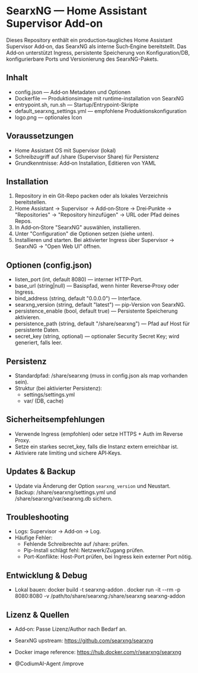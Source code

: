 # SearxNG — Home Assistant Supervisor Add-on

Dieses Repository enthält ein production‑taugliches Home Assistant Supervisor Add‑on, das SearxNG als interne Such‑Engine bereitstellt. Das Add‑on unterstützt Ingress, persistente Speicherung von Konfiguration/DB, konfigurierbare Ports und Versionierung des SearxNG-Pakets.

## Inhalt
- config.json — Add‑on Metadaten und Optionen
- Dockerfile — Produktionsimage mit runtime-installation von SearxNG
- entrypoint.sh, run.sh — Startup/Entrypoint-Skripte
- default_searxng_settings.yml — empfohlene Produktionskonfiguration
- logo.png — optionales Icon

## Voraussetzungen
- Home Assistant OS mit Supervisor (lokal)
- Schreibzugriff auf /share (Supervisor Share) für Persistenz
- Grundkenntnisse: Add‑on Installation, Editieren von YAML

## Installation
1. Repository in ein Git-Repo packen oder als lokales Verzeichnis bereitstellen.
2. Home Assistant → Supervisor → Add‑on‑Store → Drei‑Punkte → "Repositories" → "Repository hinzufügen" → URL oder Pfad deines Repos.
3. In Add‑on‑Store "SearxNG" auswählen, installieren.
4. Unter "Configuration" die Optionen setzen (siehe unten).
5. Installieren und starten. Bei aktivierter Ingress über Supervisor → SearxNG → "Open Web UI" öffnen.

## Optionen (config.json)
- listen_port (int, default 8080) — interner HTTP-Port.
- base_url (string|null) — Basispfad, wenn hinter Reverse‑Proxy oder Ingress.
- bind_address (string, default "0.0.0.0") — Interface.
- searxng_version (string, default "latest") — pip-Version von SearxNG.
- persistence_enable (bool, default true) — Persistente Speicherung aktivieren.
- persistence_path (string, default "/share/searxng") — Pfad auf Host für persistente Daten.
- secret_key (string, optional) — optionaler Security Secret Key; wird generiert, falls leer.

## Persistenz
- Standardpfad: /share/searxng (muss in config.json als map vorhanden sein).
- Struktur (bei aktivierter Persistenz):
  - settings/settings.yml
  - var/ (DB, cache)

## Sicherheitsempfehlungen
- Verwende Ingress (empfohlen) oder setze HTTPS + Auth im Reverse Proxy.
- Setze ein starkes secret_key, falls die Instanz extern erreichbar ist.
- Aktiviere rate limiting und sichere API‑Keys.

## Updates & Backup
- Update via Änderung der Option `searxng_version` und Neustart.
- Backup: /share/searxng/settings.yml und /share/searxng/var/searxng.db sichern.

## Troubleshooting
- Logs: Supervisor → Add‑on → Log.
- Häufige Fehler:
  - Fehlende Schreibrechte auf /share: prüfen.
  - Pip-Install schlägt fehl: Netzwerk/Zugang prüfen.
  - Port-Konflikte: Host-Port prüfen, bei Ingress kein externer Port nötig.

## Entwicklung & Debug
- Lokal bauen:
  docker build -t searxng-addon .
  docker run -it --rm -p 8080:8080 -v /path/to/share/searxng:/share/searxng searxng-addon

## Lizenz & Quellen
- Add‑on: Passe Lizenz/Author nach Bedarf an.
- SearxNG upstream: https://github.com/searxng/searxng
- Docker image reference: https://hub.docker.com/r/searxng/searxng

- @CodiumAI-Agent /improve
